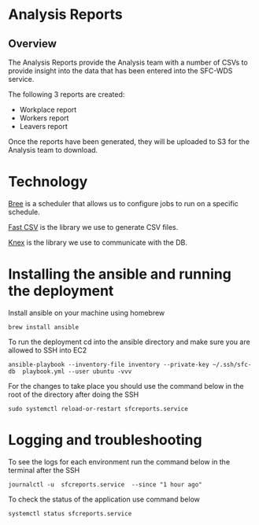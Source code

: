 # Analysis Reports

## Overview

The Analysis Reports provide the Analysis team with a number of CSVs to provide insight into the data that has been entered into the SFC-WDS service.

The following 3 reports are created:

- Workplace report
- Workers report
- Leavers report

Once the reports have been generated, they will be uploaded to S3 for the Analysis team to download.

# Technology

[Bree](https://github.com/breejs/bree) is a scheduler that allows us to configure jobs to run on a specific schedule.

[Fast CSV](https://github.com/C2FO/fast-csv) is the library we use to generate CSV files.

[Knex](http://knexjs.org) is the library we use to communicate with the DB.

# Installing the ansible and running the deployment

Install ansible on your machine using homebrew 

```
brew install ansible
```

To run the deployment cd into the ansible directory and make sure you are allowed to SSH into EC2

```
ansible-playbook --inventory-file inventory --private-key ~/.ssh/sfc-db  playbook.yml --user ubuntu -vvv
```

For the changes to take place you should use the command below in the root of the directory after doing the SSH

```
sudo systemctl reload-or-restart sfcreports.service
```

# Logging and troubleshooting

To see the logs for each environment run the command below in the terminal after the SSH

```
journalctl -u  sfcreports.service  --since "1 hour ago"
```

To check the status of the application use command below

```
systemctl status sfcreports.service
```